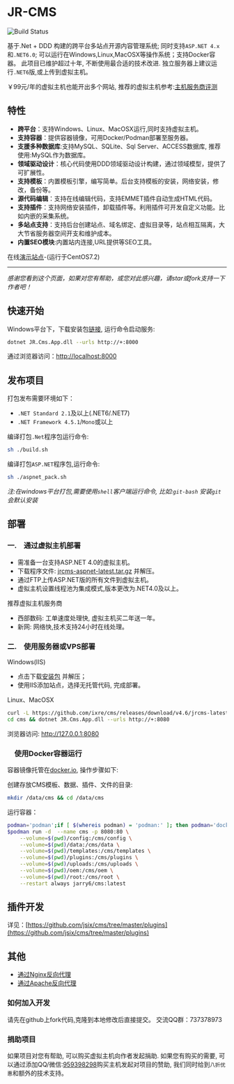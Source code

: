 ﻿# JR-CMS

![Build Status](https://cloud.drone.io/api/badges/ixre/cms/status.svg)

基于.Net + DDD 构建的跨平台多站点开源内容管理系统; 同时支持`ASP.NET 4.x`和`.NET6.0`; 可以运行在Windows,Linux,MacOSX等操作系统；支持Docker容器。
此项目已维护超过十年, 不断使用最合适的技术改进. 独立服务器上建议运行`.NET6`版,或上传到虚拟主机。

￥99元/年的虚拟主机也能开出多个网站, 推荐的虚拟主机参考:[主机服务商评测](#部署)

## 特性

- **跨平台**：支持Windows、Linux、MacOSX运行,同时支持虚拟主机。
- **支持容器**：提供容器镜像，可用Docker/Podman部署至服务器。
- **支援多种数据库**:支持MySQL、SQLite、Sql Server、ACCESS数据库, 推荐使用:MySQL作为数据库。
- **领域驱动设计**：核心代码使用DDD领域驱动设计构建，通过领域模型，提供了可扩展性。
- **支持模板**：内置模板引擎，编写简单。后台支持模板的安装，网络安装，修改，备份等。
- **源代码编辑**：支持在线编辑代码，支持EMMET插件自动生成HTML代码。
- **支持插件**：支持网络安装插件，卸载插件等。利用插件可开发自定义功能。比如内嵌的采集系统。
- **多站点支持**：支持后台创建站点、域名绑定、虚拟目录等，站点相互隔离，大大节省服务器空间开支和维护成本。
- **内置SEO模块**:内置站内连接,URL提供等SEO工具。

在线[演示站点](http://www.56x.net)-(运行于CentOS7.2)

------------------------------------------------------------------------

*感谢您看到这个页面，如果对您有帮助，或您对此感兴趣，请star或fork支持一下作者吧！*

## 快速开始

Windows平台下，下载安装包[链接](http://s.56x.net/jrcms_latest), 运行命令启动服务:

```bash
dotnet JR.Cms.App.dll --urls http://+:8000
```

通过浏览器访问：<http://localhost:8000>

## 发布项目

打包发布需要环境如下：

- `.NET Standard 2.1`及以上(.NET6/.NET7)
- `.NET Framework 4.5.1`/`Mono`或以上

编译打包`.Net`程序包运行命令:

```bash
sh ./build.sh
```

编译打包`ASP.NET`程序包,运行命令:

```bash
sh ./aspnet_pack.sh
```

*注:在windows平台打包,需要使用`shell`客户端运行命令, 比如:`git-bash` 安装`git`会默认安装*

## 部署

### 一.　通过虚拟主机部署

- 需准备一台支持ASP.NET 4.0的虚拟主机。
- 下载程序文件: [jrcms-aspnet-latest.tar.gz](https://github.com/ixre/cms/releases) 并解压。
- 通过FTP上传ASP.NET版的所有文件到虚拟主机。
- 虚拟主机设置线程池为集成模式,版本更改为.NET4.0及以上。

推荐虚拟主机服务商

- 西部数码: 工单速度处理快, 虚拟主机买二年送一年。
- 新网: 网络快,技术支持24小时在线处理。

### 二.　使用服务器或VPS部署

Windows(IIS)

- 点击下载[安装包](https://github.com/ixre/cms/releases) 并解压；
- 使用IIS添加站点，选择无托管代码, 完成部署。

Linux、MacOSX

```bash
curl -L https://github.com/ixre/cms/releases/download/v4.6/jrcms-latest.tar.gz | tar xz
cd cms && dotnet JR.Cms.App.dll --urls http://+:8080
```

浏览器访问: <http://127.0.0.1:8080>

### 　使用Docker容器运行

容器镜像托管在[docker.io](https://hub.docker.com/r/jarry6/cms), 操作步骤如下:

创建存放CMS模板、数据、插件、文件的目录:

```bash
mkdir /data/cms && cd /data/cms
```

运行容器：

```bash
podman='podman';if [ $(whereis podman) = 'podman:' ]; then podman='docker';fi
$podman run -d  --name cms -p 8080:80 \
    --volume=$(pwd)/config:/cms/config \
    --volume=$(pwd)/data:/cms/data \
    --volume=$(pwd)/templates:/cms/templates \
    --volume=$(pwd)/plugins:/cms/plugins \
    --volume=$(pwd)/uploads:/cms/uploads \
    --volume=$(pwd)/oem:/cms/oem \
    --volume=$(pwd)/root:/cms/root \
    --restart always jarry6/cms:latest
```

## 插件开发

详见：[https://github.com/jsix/cms/tree/master/plugins](https://github.com/jsix/cms/tree/master/plugins)

## 其他

- [通过Nginx反向代理](doc/nginx-proxy.md)
- [通过Apache反向代理](doc/apache-proxy.md)

### 如何加入开发

请先在github上fork代码,克隆到本地修改后直接提交。 交流QQ群：737378973

### 捐助项目

如果项目对您有帮助, 可以购买虚拟主机向作者发起捐助. 如果您有购买的需要, 可以通过添加QQ/微信:[959398298](tencent://message?uin=959398298)购买主机发起对项目的赞助, 我们同时给到`八折优惠`和额外的技术支持。
